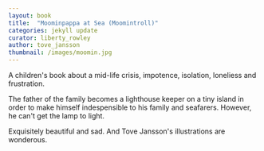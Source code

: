 ```yaml
---
layout: book
title:  "Moominpappa at Sea (Moomintroll)"
categories: jekyll update
curator: liberty_rowley
author: tove_jansson
thumbnail: /images/moomin.jpg
---
```


A children's book about a mid-life crisis, impotence, isolation, loneliess and frustration.

The father of the family becomes a lighthouse keeper on a tiny island in order to make himself indespensible to his family and seafarers. However, he can't get the lamp to light.

Exquisitely beautiful and sad. And Tove Jansson's illustrations are wonderous.
